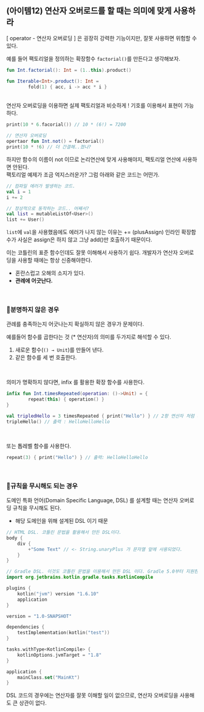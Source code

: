 ## (아이템12) 연산자 오버로드를 할 때는 의미에 맞게 사용하라

[ operator - 연산자 오버로딩 ] 은 굉장히 강력한 기능이지만, 잘못 사용하면 위험할 수 있다.  

예를 들어 팩토리얼을 정의하는 확장함수 `factorial()`를 만든다고 생각해보자.

```kotlin
fun Int.factorial(): Int = (1..this).product()

fun Iterable<Int>.product(): Int = 
		fold(1) { acc, i -> acc * i }
```
<br>
연산자 오버로딩을 이용하면 실제 팩토리얼과 비슷하게 ! 기호를 이용해서 표현이 가능하다.

```kotlin
print(10 * 6.facorial()) // 10 * (6!) = 7200

// 연산자 오버로딩
opertaor fun Int.not() = factorial()
print(10 * !6) // 더 간결해..졌나?
```

하지만 함수의 이름이 not 이므로 논리연산에 맞게 사용해야지, 팩토리얼 연산에 사용하면 안된다.  
팩토리얼 예제가 조금 억지스러운가? 그럼 아래와 같은 코드는 어떤가.

```kotlin
// 컴파일 에러가 발생하는 코드.
val i = 1
i += 2

// 정상적으로 동작하는 코드.. 어째서?
val list = mutableListOf<User>()
list += User()
```

`list`에 `val`을 사용했음에도 에러가 나지 않는 이유는 += (plusAssign) 인라인 확장함수가 사실은 assign은  하지 않고 그냥 add()만 호출하기 때문이다.

이는 코틀린의 표준 함수인데도 잘못 이해해서 사용하기 쉽다. 개발자가 연산자 오버로딩을 사용할 때에는 항상 신중해야한다.   

- 혼란스럽고 오해의 소지가 있다.
- **관례에 어긋난다.**

<br>

### 📎분명하지 않은 경우

관례를 충족하는지 어긋나는지 확실하지 않은 경우가 문제이다.

예를들어 함수를 곱한다는 것 (* 연산자)의 의미를 두가지로 해석할 수 있다.

1. 새로운 함수(`() → Unit`)를 만들어 낸다.
2. 같은 함수를 세 번 호출한다.

<br>

의미가 명확하지 않다면, infix 를 활용한 확장 함수를 사용한다.

```kotlin
infix fun Int.timesRepeated(operation: ()->Unit) = {
		repeat(this) { operation() }
}

val tripledHello = 3 timesRepeated { print("Hello") } // 2항 연산자 처럼 사용
tripleHello() // 출력 : HelloHelloHello
```

<br>

또는 톱레벨 함수를 사용한다.

```kotlin
repeat(3) { print("Hello") } // 출력: HelloHelloHello
```
<br>

### 📎규칙을 무시해도 되는 경우

도메인 특화 언어(Domain Specific Language, DSL) 를 설계할 때는 연산자 오버로딩 규칙을 무시해도 된다.

- 해당 도메인을 위해 설계된 DSL 이기 때문

```kotlin
// HTML DSL. 코틀린 문법을 활용해서 만든 DSL이다.
body {
	div {
		+"Some Text" // <- String.unaryPlus 가 문자열 앞에 사용되었다.
	}
}
```
```kotlin
// Gradle DSL. 이것도 코틀린 문법을 이용해서 만든 DSL 이다. Gradle 5.0부터 지원한다.
import org.jetbrains.kotlin.gradle.tasks.KotlinCompile

plugins {
    kotlin("jvm") version "1.6.10"
    application
}

version = "1.0-SNAPSHOT"

dependencies {
    testImplementation(kotlin("test"))
}

tasks.withType<KotlinCompile> {
    kotlinOptions.jvmTarget = "1.8"
}

application {
    mainClass.set("MainKt")
}
```
DSL 코드의 경우에는 연산자를 잘못 이해할 일이 없으므로, 연산자 오버로딩을 사용해도 큰 상관이 없다.

